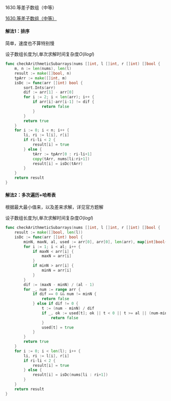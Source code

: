 1630.等差子数组（中等）

[1630.等差子数组（中等）](https://leetcode.cn/problems/arithmetic-subarrays/)



#### 解法1：排序

简单，速度也不算特别慢

设子数组长度为l,单次求解时间复杂度$O(llogl)$

```go
func checkArithmeticSubarrays(nums []int, l []int, r []int) []bool {
	m, n := len(nums), len(l)
	result := make([]bool, n)
	tpArr := make([]int, m)
	isDc := func(arr []int) bool {
		sort.Ints(arr)
		dif := arr[1] - arr[0]
		for i := 2; i < len(arr); i++ {
			if arr[i]-arr[i-1] != dif {
				return false
			}
		}
		return true
	}
	for i := 0; i < n; i++ {
		li, ri := l[i], r[i]
		if ri-li < 2 {
			result[i] = true
		} else {
			tArr := tpArr[0 : ri-li+1]
			copy(tArr, nums[li:ri+1])
			result[i] = isDc(tArr)
		}
	}
	return result
}


```



#### 解法2：多次遍历+哈希表

根据最大最小值来，以及差来求解，详见官方题解

设子数组长度为l,单次求解时间复杂度$O(log l)$

```go
func checkArithmeticSubarrays(nums []int, l []int, r []int) []bool {
	result := make([]bool, len(l))
	isDc := func(arr []int) bool {
		minN, maxN, al, used := arr[0], arr[0], len(arr), map[int]bool{}
		for i := 1; i < al; i++ {
			if maxN < arr[i] {
				maxN = arr[i]
			}
			if minN > arr[i] {
				minN = arr[i]
			}
		}
		dif := (maxN - minN) / (al - 1)
		for _, num := range arr {
			if dif == 0 && num != minN {
				return false
			} else if dif != 0 {
				t := (num - minN) / dif
				if _, ok := used[t]; ok || t < 0 || t >= al || (num-minN)%dif != 0 {
					return false
				}
				used[t] = true
			}
		}
		return true
	}
	for i := 0; i < len(l); i++ {
		li, ri := l[i], r[i]
		if ri-li < 2 {
			result[i] = true
		} else {
			result[i] = isDc(nums[li : ri+1])
		}
	}
	return result
}
```
